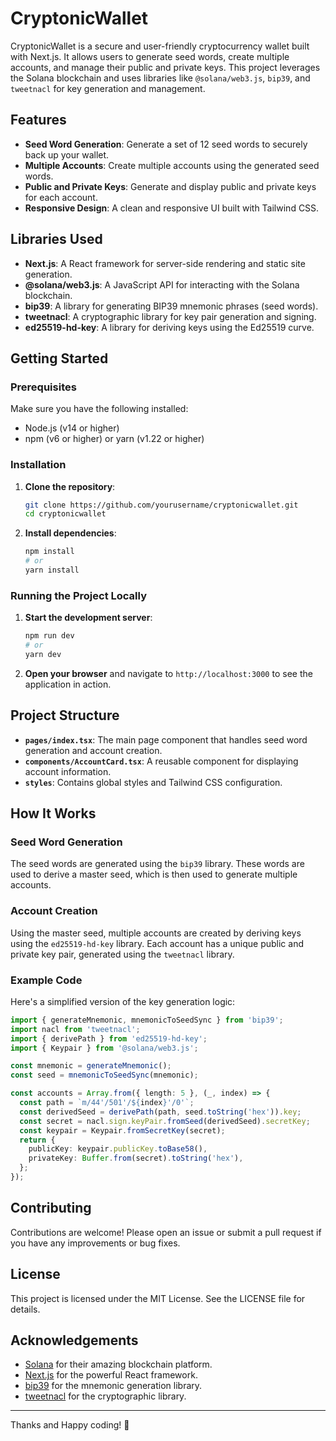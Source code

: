# CryptonicWallet

CryptonicWallet is a secure and user-friendly cryptocurrency wallet built with Next.js. It allows users to generate seed words, create multiple accounts, and manage their public and private keys. This project leverages the Solana blockchain and uses libraries like `@solana/web3.js`, `bip39`, and `tweetnacl` for key generation and management.

## Features

- **Seed Word Generation**: Generate a set of 12 seed words to securely back up your wallet.
- **Multiple Accounts**: Create multiple accounts using the generated seed words.
- **Public and Private Keys**: Generate and display public and private keys for each account.
- **Responsive Design**: A clean and responsive UI built with Tailwind CSS.

## Libraries Used

- **Next.js**: A React framework for server-side rendering and static site generation.
- **@solana/web3.js**: A JavaScript API for interacting with the Solana blockchain.
- **bip39**: A library for generating BIP39 mnemonic phrases (seed words).
- **tweetnacl**: A cryptographic library for key pair generation and signing.
- **ed25519-hd-key**: A library for deriving keys using the Ed25519 curve.

## Getting Started

### Prerequisites

Make sure you have the following installed:

- Node.js (v14 or higher)
- npm (v6 or higher) or yarn (v1.22 or higher)

### Installation

1. **Clone the repository**:

    ```bash
    git clone https://github.com/yourusername/cryptonicwallet.git
    cd cryptonicwallet
    ```

2. **Install dependencies**:

    ```bash
    npm install
    # or
    yarn install
    ```

### Running the Project Locally

1. **Start the development server**:

    ```bash
    npm run dev
    # or
    yarn dev
    ```

2. **Open your browser** and navigate to `http://localhost:3000` to see the application in action.

## Project Structure

- **`pages/index.tsx`**: The main page component that handles seed word generation and account creation.
- **`components/AccountCard.tsx`**: A reusable component for displaying account information.
- **`styles`**: Contains global styles and Tailwind CSS configuration.

## How It Works

### Seed Word Generation

The seed words are generated using the `bip39` library. These words are used to derive a master seed, which is then used to generate multiple accounts.

### Account Creation

Using the master seed, multiple accounts are created by deriving keys using the `ed25519-hd-key` library. Each account has a unique public and private key pair, generated using the `tweetnacl` library.

### Example Code

Here's a simplified version of the key generation logic:

```typescript
import { generateMnemonic, mnemonicToSeedSync } from 'bip39';
import nacl from 'tweetnacl';
import { derivePath } from 'ed25519-hd-key';
import { Keypair } from '@solana/web3.js';

const mnemonic = generateMnemonic();
const seed = mnemonicToSeedSync(mnemonic);

const accounts = Array.from({ length: 5 }, (_, index) => {
  const path = `m/44'/501'/${index}'/0'`;
  const derivedSeed = derivePath(path, seed.toString('hex')).key;
  const secret = nacl.sign.keyPair.fromSeed(derivedSeed).secretKey;
  const keypair = Keypair.fromSecretKey(secret);
  return {
    publicKey: keypair.publicKey.toBase58(),
    privateKey: Buffer.from(secret).toString('hex'),
  };
});

```
## Contributing

Contributions are welcome! Please open an issue or submit a pull request if you have any improvements or bug fixes.

## License

This project is licensed under the MIT License. See the LICENSE file for details.

## Acknowledgements

- [Solana](https://solana.com/) for their amazing blockchain platform.
- [Next.js](https://nextjs.org/) for the powerful React framework.
- [bip39](https://github.com/bitcoinjs/bip39) for the mnemonic generation library.
- [tweetnacl](https://github.com/dchest/tweetnacl-js) for the cryptographic library.

---

Thanks and Happy coding! 🚀